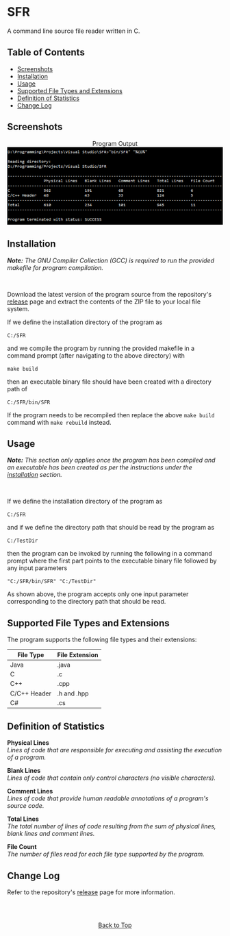 
# SFR

A command line source file reader written in C.

## Table of Contents

- [Screenshots](#screenshots)
- [Installation](#installation)
- [Usage](#usage)
- [Supported File Types and Extensions](#supported-file-types-and-extensions)
- [Definition of Statistics](#definition-of-statistics)
- [Change Log](#change-log)

## Screenshots

<p align="center">
	Program Output
	<br />
	<img src="/screenshots/output.png?raw=true" alt="Output" />
</p>

## Installation

_**Note:** The GNU Compiler Collection (GCC) is required to run the provided makefile for program compilation._

<br />

Download the latest version of the program source from the repository's [release](https://github.com/Resonance4K/SFR/releases) page and extract the contents of the ZIP file to your local file system.

If we define the installation directory of the program as

```
C:/SFR
```

and we compile the program by running the provided makefile in a command prompt (after navigating to the above directory) with

```
make build
```

then an executable binary file should have been created with a directory path of

```
C:/SFR/bin/SFR
```

If the program needs to be recompiled then replace the above `make build` command with `make rebuild` instead.

## Usage

_**Note:** This section only applies once the program has been compiled and an executable has been created as per the instructions under the [installation](#installation) section._

<br />

If we define the installation directory of the program as

```
C:/SFR
```

and if we define the directory path that should be read by the program as

```
C:/TestDir
```

then the program can be invoked by running the following in a command prompt where the first part points to the executable binary file followed by any input parameters

```
"C:/SFR/bin/SFR" "C:/TestDir"
```

As shown above, the program accepts only one input parameter corresponding to the directory path that should be read.

## Supported File Types and Extensions

The program supports the following file types and their extensions:

| File Type    | File Extension |
|--------------|----------------|
| Java         | .java          |
| C            | .c             |
| C++          | .cpp           |
| C/C++ Header | .h and .hpp    |
| C#           | .cs            |

## Definition of Statistics

**Physical Lines**\
_Lines of code that are responsible for executing and assisting the execution of a program._

**Blank Lines**\
_Lines of code that contain only control characters (no visible characters)._

**Comment Lines**\
_Lines of code that provide human readable annotations of a program's source code._

**Total Lines**\
_The total number of lines of code resulting from the sum of physical lines, blank lines and comment lines._

**File Count**\
_The number of files read for each file type supported by the program._

## Change Log

Refer to the repository's [release](https://github.com/Resonance4K/SFR/releases) page for more information.

<br />

<!-- Miscellaneous section with an empty heading acting as a horizontal rule -->
##

<p align="center">
	<a href="#sfr">Back to Top</a>
</p>
